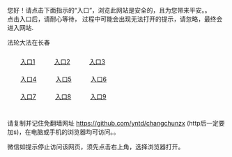 您好！请点击下面指示的“入口”，浏览此网站是安全的，且为您带来平安。。 <br/>
点击入口后，请耐心等待， 过程中可能会出现无法打开的提示，请忽略，最终会进入网站. </br>

法轮大法在长春<br/>
<div style="padding:10px"><a style="margin:20px" target="_blank" href="https://d2ewtxq44prov5.cloudfront.net/2Qpsp?tmlcsw" id="ccLink1" rel="nofollow">入口1</a> <a target="_blank" style="margin:20px" href="https://d26kecqm3xijnk.cloudfront.net/2Qpsp?yyxaaktk" id="ccLink2" rel="nofollow">入口2</a> <a style="margin:20px" target="_blank" href="https://d3jotvu7d4vq6j.cloudfront.net/2Qpsp?yqsnuvui" id="ccLink3" rel="nofollow">入口3</a></div>

<div style="padding:10px" ><a style="margin:20px" target="_blank" href="https://d2ewtxq44prov5.cloudfront.net/2Qpsp?tmlcsw" id="ccLink4" rel="nofollow">入口4</a> <a style="margin:20px" href="https://d26kecqm3xijnk.cloudfront.net/2Qpsp?yyxaaktk" target="_blank" id="ccLink5" rel="nofollow">入口5</a> <a style="margin:20px" href="https://d3jotvu7d4vq6j.cloudfront.net/2Qpsp?yqsnuvui" target="_blank" id="ccLink6" rel="nofollow">入口6</a></div>

<div style="padding:10px"><a style="margin:20px" target="_blank" href="https://d2ewtxq44prov5.cloudfront.net/2Qpsp?tmlcsw" id="ccLink7" rel="nofollow">入口7</a> <a style="margin:20px" href="https://d26kecqm3xijnk.cloudfront.net/2Qpsp?yyxaaktk" target="_blank" id="ccLink8" rel="nofollow">入口8</a> <a style="margin:20px" target="_blank" href="https://d3jotvu7d4vq6j.cloudfront.net/2Qpsp?yqsnuvui" id="ccLink9" rel="nofollow">入口9</a></div>

<br/>



请复制并记住免翻墙网址 https://github.com/yntd/changchunzx (http后一定要加s)，在电脑或手机的浏览器均可访问。。<br/>

微信如提示停止访问该网页，须先点击右上角，选择浏览器打开。
